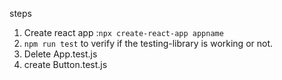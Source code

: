 steps

1. Create react app :`npx create-react-app appname`
2. `npm run test` to verify if the testing-library is working or not.
3. Delete App.test.js
4. create Button.test.js
